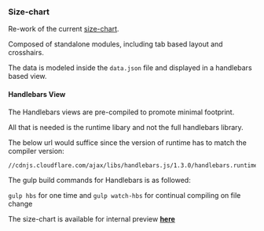 ### Size-chart

Re-work of the current [size-chart](http://www.freepeople.com/size-chart).

Composed of standalone modules, including tab based layout and crosshairs.

The data is modeled inside the ```data.json``` file and displayed in a handlebars
based view.

#### Handlebars View
The Handlebars views are pre-compiled to promote minimal footprint.

All that is needed is the runtime libary and not the full handlebars library.

The below url would suffice since the version of runtime has to
match the compiler version:
```
//cdnjs.cloudflare.com/ajax/libs/handlebars.js/1.3.0/handlebars.runtime.js
```

The gulp build commands for Handlebars is as followed:

``` gulp hbs ``` for one time and ```gulp watch-hbs``` for continual compiling
on file change


The size-chart is available for internal preview
[**here**](http://goo.gl/QQvMoJ)
